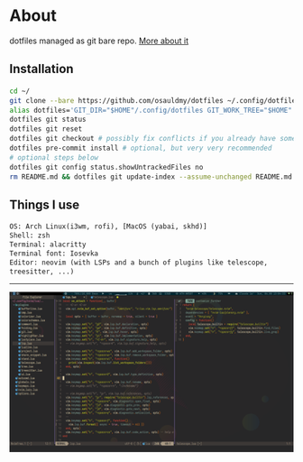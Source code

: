 # About

dotfiles managed as git bare repo.
[More about it](https://wiki.archlinux.org/index.php/Dotfiles#Tracking_dotfiles_directly_with_Git)

## Installation

```bash
cd ~/
git clone --bare https://github.com/osauldmy/dotfiles ~/.config/dotfiles
alias dotfiles='GIT_DIR="$HOME"/.config/dotfiles GIT_WORK_TREE="$HOME"'
dotfiles git status
dotfiles git reset
dotfiles git checkout # possibly fix conflicts if you already have some settings
dotfiles pre-commit install # optional, but very very recommended
# optional steps below
dotfiles git config status.showUntrackedFiles no
rm README.md && dotfiles git update-index --assume-unchanged README.md
```

## Things I use

```
OS: Arch Linux(i3wm, rofi), [MacOS (yabai, skhd)]
Shell: zsh
Terminal: alacritty
Terminal font: Iosevka
Editor: neovim (with LSPs and a bunch of plugins like telescope, treesitter, ...)
```

---

![neovim](./.config/nvim/screenshot.png)
